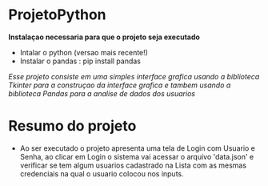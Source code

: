 # ProjetoPython
**Instalaçao necessaria para que o projeto seja executado**
  - Intalar o python (versao mais recente!)
  - Instalar o pandas : pip install pandas

*Esse projeto consiste em uma simples interface grafica usando a biblioteca Tkinter para a construçao da interface grafica e tambem usando a biblioteca Pandas para a analise de dados dos usuarios* 

# Resumo do projeto 

- Ao ser executado o projeto apresenta uma tela de Login com Usuario e Senha, ao clicar em Login o sistema vai acessar o arquivo 'data.json' e verificar se tem algum usuarios cadastrado na Lista com as mesmas credenciais na qual o usuario colocou nos inputs.
